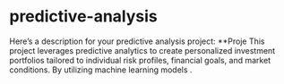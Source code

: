 # predictive-analysis
Here’s a description for your predictive analysis project:    **Proje  This project leverages predictive analytics to create personalized investment portfolios tailored to individual risk profiles, financial goals, and market conditions. By utilizing machine learning models .
